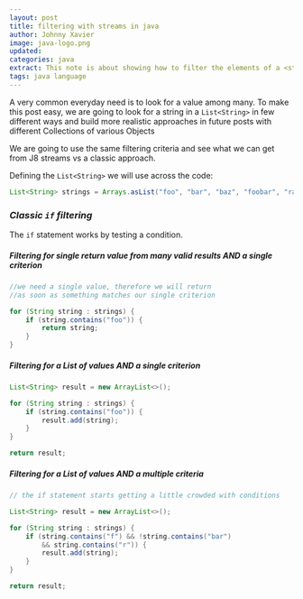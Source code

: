 ```yaml
---
layout: post
title: filtering with streams in java
author: Johnny Xavier
image: java-logo.png
updated:
categories: java
extract: This note is about showing how to filter the elements of a <strong>List</strong> with J8 <strong>streams</strong> and J8 <strong>filters</strong> next to the classic conditional <strong>if</strong> 
tags: java language
---
```


A very common everyday need is to look for a value among many.
To make this post easy, we are going to look for a string in a `List<String>`  in few different ways and build more realistic approaches in future posts with different Collections of various Objects

We are going to use the same filtering criteria and see what we can get from J8 streams vs a classic approach.

Defining the `List<String>` we will use across the code:

```java
List<String> strings = Arrays.asList("foo", "bar", "baz", "foobar", "raboof");
```

### *Classic `if` filtering*
The `if` statement works by testing a condition.

##### Filtering for single return value from many valid results AND a single criterion
```java
//we need a single value, therefore we will return
//as soon as something matches our single criterion

for (String string : strings) {
    if (string.contains("foo")) {
        return string;
    }
}
```

##### Filtering for a List of values AND a single criterion
```java
List<String> result = new ArrayList<>();

for (String string : strings) {
    if (string.contains("foo")) {
        result.add(string);
    }
}

return result;
```

##### Filtering for a List of values AND a multiple criteria
```java
// the if statement starts getting a little crowded with conditions

List<String> result = new ArrayList<>();

for (String string : strings) {
    if (string.contains("f") && !string.contains("bar")
        && string.contains("r")) {
        result.add(string);
    }
}

return result;
```